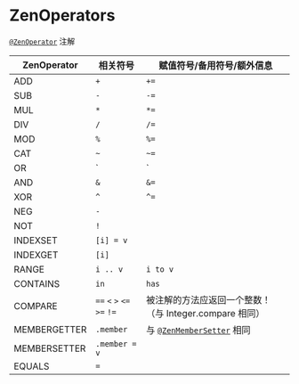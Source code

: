 # ZenOperators

[`@ZenOperator`](/Dev_Area/ZenAnnotations/Annotation_ZenOperator/) 注解

| ZenOperator  | 相关符号                                    | 赋值符号/备用符号/额外信息                                                  |
| ------------ | --------------------------------------- | --------------------------------------------------------------- |
| ADD          | `+`                                     | `+=`                                                            |
| SUB          | `-`                                     | `-=`                                                            |
| MUL          | `*`                                     | `*=`                                                            |
| DIV          | `/`                                     | `/=`                                                            |
| MOD          | `%`                                     | `%=`                                                            |
| CAT          | `~`                                     | `~=`                                                            |
| OR           | `|`                                     | `|=`                                                            |
| AND          | `&`                                 | `&=`                                                        |
| XOR          | `^`                                     | `^=`                                                            |
| NEG          | `-`                                     |                                                                 |
| NOT          | `!`                                     |                                                                 |
| INDEXSET     | `[i] = v`                               |                                                                 |
| INDEXGET     | `[i]`                                   |                                                                 |
| RANGE        | `i .. v`                                | `i to v`                                                        |
| CONTAINS     | `in`                                    | `has`                                                           |
| COMPARE      | `==` `<` `>` `<=` `>=` `!=` | 被注解的方法应返回一个整数！ （与 Integer.compare 相同）                           |
| MEMBERGETTER | `.member`                               | 与 [`@ZenMemberSetter`](/Dev_Area/ZenAnnotations/ZenMembers/) 相同 |
| MEMBERSETTER | `.member = v`                           |                                                                 |
| EQUALS       | `=`                                     |                                                                 |